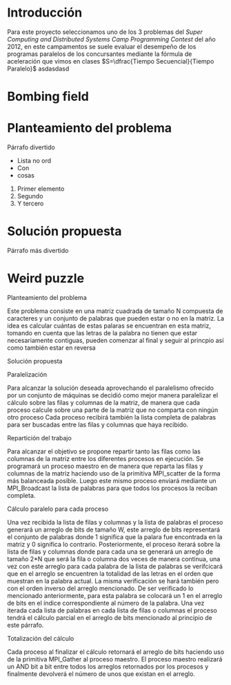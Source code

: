 # Introducción

Para este proyecto seleccionamos uno de los 3 problemas del *Super Computing and Distributed Systems Camp Programming Contest* del año 2012, en este campamentos se suele evaluar el desempeño de los programas paralelos de los concursantes mediante la fórmula de aceleración que vimos en clases $S=\dfrac{Tiempo Secuencial}{Tiempo Paralelo}$  asdasdasd

# Bombing field

# Planteamiento del problema

Párrafo divertido

* Lista no ord
* Con 
* cosas 

1. Primer elemento
1. Segundo
1. Y tercero

# Solución propuesta

Párrafo más divertido

# Weird puzzle

Planteamiento del problema

Este problema consiste en una matriz cuadrada de tamaño N compuesta de caracteres y un conjunto
de palabras que pueden estar o no en la matriz. La idea es calcular cuántas de estas palaras se
encuentran en esta matriz, tomando en cuenta que las letras de la palabra no tienen que estar
necesariamente contiguas, pueden comenzar al final y seguir al princpio así como también estar
en reversa

Solución propuesta

Paralelización

Para alcanzar la solución deseada aprovechando el paralelismo ofrecido por un conjunto de máquinas
se decidió como mejor manera paralelizar el cálculo sobre las filas y columnas de la matriz, de
manera que cada proceso calcule sobre una parte de la matriz que no comparta con ningún otro proceso
Cada proceso recibirá también la lista completa de palabras para ser buscadas entre las filas y columnas
que haya recibido.

Repartición del trabajo

Para alcanzar el objetivo se propone repartir tanto las filas como las columnas de la matriz entre
los diferentes procesos en ejecución. Se programará un proceso maestro en de manera que reparta las
filas y columnas de la matriz haciendo uso de la primitiva MPI_scatter de la forma más balanceada
posible. Luego este mismo proceso enviará mediante un MPI_Broadcast la lista de palabras para que
todos los procesos la reciban completa.

Cálculo paralelo para cada proceso

Una vez recibida la lista de filas y columnas y la lista de palabras el proceso generará un arreglo de bits
de tamaño W, este arreglo de bits representará el conjunto de palabras donde 1 significa que la palara fue
encontrada en la matriz y 0 significa lo contrario. Posteriormente, el proceso iterará sobre la lista
de filas y columnas donde para cada una se generará un arreglo de tamaño 2*N que será la fila o columna
dos veces de manera continua, una vez con este arreglo para cada palabra de la lista de palabras se
verifcicará que en el arreglo se encuentren la totalidad de las letras en el orden que muestran en la palabra
actual. La misma verificación se hará también pero con el orden inverso del arreglo mencionado. De ser verificado
lo mencionado anteriormente, para esta palabra se colocará un 1 en el arreglo de bits en el índice correspondiente
al número de la palabra. Una vez iterada cada lista de palabras en cada lista de filas o columnas el proceso tendrá
el cálculo parcial en el arreglo de bits mencionado al principio de este párrafo.

Totalización del cálculo

Cada proceso al finalizar el cálculo retornará el arreglo de bits haciendo uso de la primitiva MPI_Gather al
proceso maestro. El proceso maestro realizará un AND bit a bit entre todos los arreglos retornados por los
procesos y finalmente devolverá el número de unos que existan en el arreglo.

	

